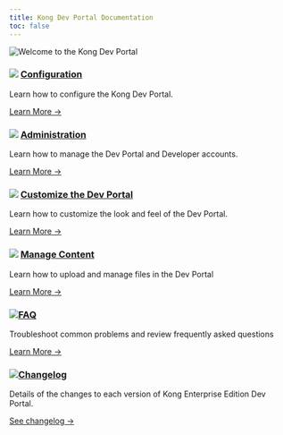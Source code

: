 ```yaml
---
title: Kong Dev Portal Documentation
toc: false
---
```


![Welcome to the Kong Dev Portal](https://konghq.com/wp-content/uploads/2018/05/kong-portal-intro.png)

<div class="docs-grid">
  <div class="docs-grid-block">
    <h3><img src="/assets/images/icons/documentation/icn-window.svg" />
    <a href="/enterprise/{{page.kong_version}}/developer-portal/configuration">Configuration</a></h3>
    <p>Learn how to configure the Kong Dev Portal.</p>
    <a href="/enterprise/{{page.kong_version}}/developer-portal/configuration">
    Learn More &rarr;</a>
  </div>
  <div class="docs-grid-block">
    <h3><img src="/assets/images/icons/documentation/icn-window.svg" />
    <a href="/enterprise/{{page.kong_version}}/developer-portal/administration/managing-developers">Administration</a></h3>
    <p>Learn how to manage the Dev Portal and Developer accounts.</p>
    <a href="/enterprise/{{page.kong_version}}/developer-portal/administration/managing-developers">
    Learn More &rarr;</a>
  </div>
  <div class="docs-grid-block">
    <h3><img src="/assets/images/icons/documentation/icn-window.svg" />
    <a href="/enterprise/{{page.kong_version}}/developer-portal/theme-customization/customizing-dev-portal">Customize the Dev Portal</a></h3>
    <p>Learn how to customize the look and feel of the Dev Portal.</p>
    <a href="/enterprise/{{page.kong_version}}/developer-portal/theme-customization/customizing-dev-portal">
    Learn More &rarr;</a>
  </div>
  <div class="docs-grid-block">
    <h3><img src="/assets/images/icons/documentation/icn-window.svg" />
    <a href="/enterprise/{{page.kong_version}}/developer-portal/content-management/file-management">Manage Content</a></h3>
    <p>Learn how to upload and manage files in the Dev Portal</p>
    <a href="/enterprise/{{page.kong_version}}/developer-portal/content-management/file-management">
    Learn More &rarr;</a>
  </div>
  <div class="docs-grid-block">
    <h3><img src="/assets/images/icons/documentation/icn-window.svg" /><a href="/enterprise/{{page.kong_version}}/developer-portal/faq">FAQ</a></h3>
    <p>Troubleshoot common problems and review frequently asked questions</p>
    <a href="/enterprise/{{page.kong_version}}/developer-portal/faq">Learn More &rarr;</a>
  </div>
  <div class="docs-grid-block">
    <h3><img src="/assets/images/icons/documentation/icn-doc-reference.svg" /><a href="/enterprise/changelog/#034">Changelog</a></h3>
    <p>Details of the changes to each version of Kong Enterprise 
    Edition Dev Portal.</p>
    <a href="/enterprise/changelog/#304">See changelog &rarr;</a>
  </div>

</div>
